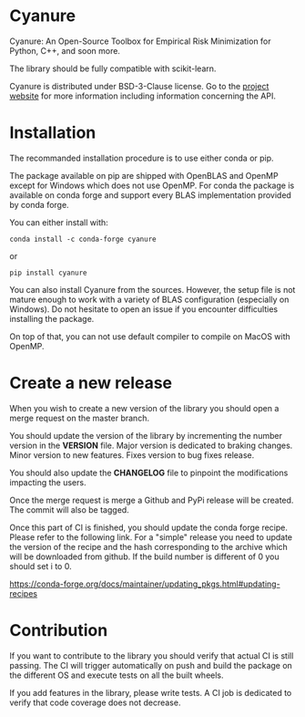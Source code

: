 # Cyanure
Cyanure: An Open-Source Toolbox for Empirical Risk Minimization for Python,
C++, and soon more.

The library should be fully compatible with scikit-learn.

Cyanure is distributed under BSD-3-Clause license. 
Go to the [project website](https://inria-thoth.github.io/cyanure/welcome.html) for more information including information concerning the API.

Installation
============

The recommanded installation procedure is to use either conda or pip.

The package available on pip are shipped with OpenBLAS and OpenMP except for Windows which does not use OpenMP.
For conda the package is available on conda forge and support every BLAS implementation provided by conda forge.

You can either install with:

 `conda install -c conda-forge cyanure`

 or 

 `pip install cyanure`

You can also install Cyanure from the sources. However, the setup file is not mature enough to work with a variety of BLAS configuration (especially on Windows). Do not hesitate to open an issue if you encounter difficulties installing the package.

On top of that, you can not use default compiler to compile on MacOS with OpenMP.

Create a new release
====================

When you wish to create a new version of the library you should open a merge 
request on the master branch.

You should update the version of the library by incrementing the number version
in the __VERSION__ file.
Major version is dedicated to braking changes.
Minor version to new features.
Fixes version to bug fixes release.

You should also update the __CHANGELOG__ file to pinpoint the modifications impacting the users.

Once the merge request is merge a Github and PyPi release will be created. The commit will also be tagged.

Once this part of CI is finished, you should update the conda forge recipe.
Please refer to the following link. For a "simple" release you need to update the version of the recipe and the hash corresponding to the archive which will be downloaded from github. If the build number is different of 0 you should set i to 0.

https://conda-forge.org/docs/maintainer/updating_pkgs.html#updating-recipes



Contribution
============

If you want to contribute to the library you should verify that actual CI is still passing. The CI will trigger automatically on push and build the package on the different OS and execute tests on all the built wheels.

If you add features in the library, please write tests. A CI job is dedicated to verify that code coverage does not decrease.



